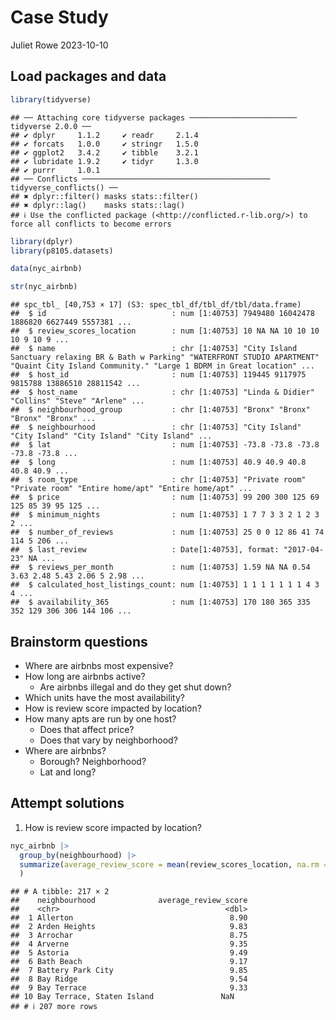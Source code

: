 Case Study
================
Juliet Rowe
2023-10-10

## Load packages and data

``` r
library(tidyverse)
```

    ## ── Attaching core tidyverse packages ──────────────────────── tidyverse 2.0.0 ──
    ## ✔ dplyr     1.1.2     ✔ readr     2.1.4
    ## ✔ forcats   1.0.0     ✔ stringr   1.5.0
    ## ✔ ggplot2   3.4.2     ✔ tibble    3.2.1
    ## ✔ lubridate 1.9.2     ✔ tidyr     1.3.0
    ## ✔ purrr     1.0.1     
    ## ── Conflicts ────────────────────────────────────────── tidyverse_conflicts() ──
    ## ✖ dplyr::filter() masks stats::filter()
    ## ✖ dplyr::lag()    masks stats::lag()
    ## ℹ Use the conflicted package (<http://conflicted.r-lib.org/>) to force all conflicts to become errors

``` r
library(dplyr)
library(p8105.datasets)

data(nyc_airbnb)

str(nyc_airbnb)
```

    ## spc_tbl_ [40,753 × 17] (S3: spec_tbl_df/tbl_df/tbl/data.frame)
    ##  $ id                            : num [1:40753] 7949480 16042478 1886820 6627449 5557381 ...
    ##  $ review_scores_location        : num [1:40753] 10 NA NA 10 10 10 10 9 10 9 ...
    ##  $ name                          : chr [1:40753] "City Island Sanctuary relaxing BR & Bath w Parking" "WATERFRONT STUDIO APARTMENT" "Quaint City Island Community." "Large 1 BDRM in Great location" ...
    ##  $ host_id                       : num [1:40753] 119445 9117975 9815788 13886510 28811542 ...
    ##  $ host_name                     : chr [1:40753] "Linda & Didier" "Collins" "Steve" "Arlene" ...
    ##  $ neighbourhood_group           : chr [1:40753] "Bronx" "Bronx" "Bronx" "Bronx" ...
    ##  $ neighbourhood                 : chr [1:40753] "City Island" "City Island" "City Island" "City Island" ...
    ##  $ lat                           : num [1:40753] -73.8 -73.8 -73.8 -73.8 -73.8 ...
    ##  $ long                          : num [1:40753] 40.9 40.9 40.8 40.8 40.9 ...
    ##  $ room_type                     : chr [1:40753] "Private room" "Private room" "Entire home/apt" "Entire home/apt" ...
    ##  $ price                         : num [1:40753] 99 200 300 125 69 125 85 39 95 125 ...
    ##  $ minimum_nights                : num [1:40753] 1 7 7 3 3 2 1 2 3 2 ...
    ##  $ number_of_reviews             : num [1:40753] 25 0 0 12 86 41 74 114 5 206 ...
    ##  $ last_review                   : Date[1:40753], format: "2017-04-23" NA ...
    ##  $ reviews_per_month             : num [1:40753] 1.59 NA NA 0.54 3.63 2.48 5.43 2.06 5 2.98 ...
    ##  $ calculated_host_listings_count: num [1:40753] 1 1 1 1 1 1 1 4 3 4 ...
    ##  $ availability_365              : num [1:40753] 170 180 365 335 352 129 306 306 144 106 ...

## Brainstorm questions

- Where are airbnbs most expensive?
- How long are airbnbs active?
  - Are airbnbs illegal and do they get shut down?
- Which units have the most availability?
- How is review score impacted by location?
- How many apts are run by one host?
  - Does that affect price?
  - Does that vary by neighborhood?
- Where are airbnbs?
  - Borough? Neighborhood?
  - Lat and long?

## Attempt solutions

1)  How is review score impacted by location?

``` r
nyc_airbnb |>
  group_by(neighbourhood) |>
  summarize(average_review_score = mean(review_scores_location, na.rm = TRUE)
  )
```

    ## # A tibble: 217 × 2
    ##    neighbourhood              average_review_score
    ##    <chr>                                     <dbl>
    ##  1 Allerton                                   8.90
    ##  2 Arden Heights                              9.83
    ##  3 Arrochar                                   8.75
    ##  4 Arverne                                    9.35
    ##  5 Astoria                                    9.49
    ##  6 Bath Beach                                 9.17
    ##  7 Battery Park City                          9.85
    ##  8 Bay Ridge                                  9.54
    ##  9 Bay Terrace                                9.33
    ## 10 Bay Terrace, Staten Island               NaN   
    ## # ℹ 207 more rows
